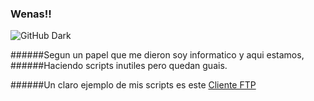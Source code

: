 ### Wenas!!
![GitHub Dark](https://github.com/github-dark.png#gh-light-mode-only)


######Segun un papel que me dieron soy informatico y aqui estamos,
######Haciendo scripts inutiles pero quedan guais.


######Un claro ejemplo de mis scripts es este [Cliente FTP](https://github.com/Lucoberto/FTP_client)
